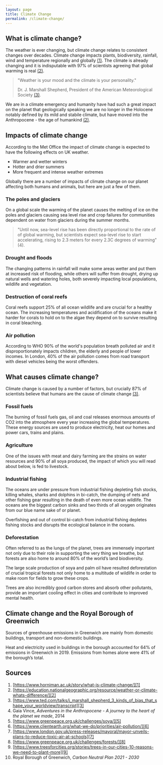 ```yaml
---
layout: page
title: Climate Change
permalink: /climate-change/
---
```


## What is climate change?

The weather is ever changing, but climate change relates to consistent changes over decades. Climate change impacts plants, biodiversity, rainfall, wind and temperature regionally  and globally [(1)][1]. The climate is already changing and it is indisputable with 97% of scientists agreeing that global warming is real [(2)][2].

> "Weather is your mood and the climate is your personality."
>
> Dr. J. Marshall Shepherd, President of the American Meteorological Society [(3)][3].

We are in a climate emergency and humanity have had such a great impact on the planet that geologically speaking we are no longer in the Holocene notably defined by its mild and stabile climate, but have moved into the Anthropocene - the age of humankind [(2)][2].

## Impacts of climate change

According to the Met Office the impact of climate change is expected to have the following effects on UK weather. 

* Warmer and wetter winters
* Hotter and drier summers
* More frequent and intense weather extremes

Globally there are a number of impacts of climate change on our planet affecting both humans and animals, but here are just a few of them. 

### The poles and glaciers

On a global scale the warming of the planet causes the melting of ice on the poles and glaciers causing sea level rise and crop failures for communities dependent on water from glaciers during the summer months.

> "Until now, sea-level rise has been directly proportional to the rate of of global warming, but scientists
> expect sea-level rise to start accelerating, rising to 2.3 meters for every 2.3C degrees of warming" (4).

### Drought and floods

The changing patterns in rainfall will make some areas wetter and put them at increased risk of flooding, while others will suffer from drought, drying up natural wells and watering holes, both severely impacting local populations, wildlife and vegetation.

### Destruction of coral reefs

Coral reefs support 25% of all ocean wildlife and are crucial for a healthy ocean. The increasing temperatures and acidification of the oceans make it harder for corals to hold on to the algae they depend on to survive resulting in coral bleaching.

### Air pollution

According to WHO 90% of the world's population breath polluted air and it disproportionately impacts children, the elderly and people of lower incomes. In London, 40% of the air pollution comes from road transport with diesel vehicles being the worst offenders.

## What causes climate change?

Climate change is caused by a number of factors, but crucially 87% of scientists believe that humans are the cause of climate change [(3)][3].

### Fossil fuels

The burning of fossil fuels gas, oil and coal releases enormous amounts of CO2 into the atmosphere every year increasing the global temperatures. These energy sources are used to produce electricity, heat our homes and power cars, trains and plains. 

### Agriculture 

One of the issues with meat and dairy farming are the strains on water resources and 90% of all soya produced, the impact of which you will read about below, is fed to livestock.

### Industrial fishing

The oceans are under pressure from industrial fishing depleting fish stocks, killing whales, sharks and dolphins in bi-catch, the dumping of nets and other fishing gear resulting in the death of even more ocean wildlife. The oceans are the biggest carbon sinks and two thirds of all oxygen originates from our blue name sake of or planet. 

Overfishing and out of control bi-catch from industrial fishing depletes fishing stocks and disrupts the ecological balance in the oceans.

### Deforestation

Often referred to as the lungs of the planet, trees are immensely important not only due to their role in supporting the very thing we breathe, but forests are also home to around 80% of the world’s land biodiversity.

The large scale production of soya and palm oil have resulted deforestation of crucial tropical forests not only home to a multitude of wildlife in order to make room for fields to grow these crops. 

Trees are also incredibly good carbon stores and absorb other pollutants, provide an important cooling effect in cities and contribute to improved mental health.

## Climate change and the Royal Borough of Greenwich

Sources of greenhouse emissions in Greenwich are mainly from domestic buildings, transport and non-domestic buildings.

Heat and electricity used in buildings in the borough accounted for 64% of emissions in Greenwich in 2019. Emissions from homes alone were 41% of the borough’s total.

## Sources

1. [https://www.horniman.ac.uk/story/what-is-climate-change/][1]
2. [https://education.nationalgeographic.org/resource/weather-or-climate-whats-difference/][2]
3. [https://www.ted.com/talks/j_marshall_shepherd_3_kinds_of_bias_that_shape_your_worldview/transcript][3]
4. Gaia Vince, *Adventures in the Anthropocene - A journey to the heart of the planet we made*, 2014
5. [https://www.greenpeace.org.uk/challenges/soya/][5]
6. [https://www.clientearth.org/what-we-do/priorities/air-pollution/][6]
7. [https://www.london.gov.uk/press-releases/mayoral/mayor-unveils-plans-to-reduce-toxic-air-at-schools][7]
8. [https://www.greenpeace.org.uk/challenges/forests/][8]
9. [https://www.treesforcities.org/stories/trees-in-our-cities-10-reasons-we-need-to-plant-more][9]
10. Royal Borough of Greenwich, *Carbon Neutral Plan 2021 - 2030*



[1]: https://www.horniman.ac.uk/story/what-is-climate-change/
[2]: https://education.nationalgeographic.org/resource/weather-or-climate-whats-difference/
[3]: https://www.ted.com/talks/j_marshall_shepherd_3_kinds_of_bias_that_shape_your_worldview/transcript
[5]: https://www.greenpeace.org.uk/challenges/soya/
[6]: https://www.clientearth.org/what-we-do/priorities/air-pollution/
[7]: https://www.london.gov.uk/press-releases/mayoral/mayor-unveils-plans-to-reduce-toxic-air-at-schools
[8]: https://www.greenpeace.org.uk/challenges/forests/
[9]: https://www.treesforcities.org/stories/trees-in-our-cities-10-reasons-we-need-to-plant-more

